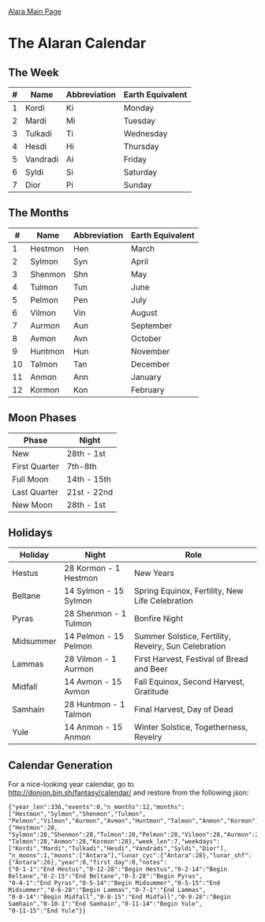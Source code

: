 [Alara Main Page](../alara)
# The Alaran Calendar

## The Week

|#| Name | Abbreviation | Earth Equivalent|
|-|-----|-----|-----|
|1| Kordi | Ki | Monday |
|2| Mardi | Mi | Tuesday |
|3| Tulkadi | Ti | Wednesday |
|4| Hesdi | Hi | Thursday |
|5| Vandradi | Ai | Friday |
|6| Syldi | Si | Saturday |
|7| Dior | Pi | Sunday |

## The Months

|#| Name | Abbreviation | Earth Equivalent |
|---|----|----|---|
|1| Hestmon | Hen | March |
|2| Sylmon | Syn | April |
|3| Shenmon | Shn | May |
|4| Tulmon | Tun | June |
|5| Pelmon | Pen | July |
|6| Vilmon | Vin | August |
|7| Aurmon | Aun | September |
|8| Avmon | Avn | October |
|9| Huntmon | Hun | November |
|10| Talmon | Tan | December |
|11| Anmon | Ann | January |
|12| Kormon | Kon | February |

## Moon Phases

| Phase | Night |
|-------|-------|
| New   | 28th - 1st |
| First Quarter | 7th-8th |
| Full Moon | 14th - 15th |
| Last Quarter | 21st - 22nd |
| New Moon | 28th - 1st |

## Holidays

| Holiday | Night | Role |
| --- | --- | --- |
| Hestus | 28 Kormon - 1 Hestmon | New Years |
| Beltane | 14 Sylmon - 15 Sylmon | Spring Equinox, Fertility, New Life Celebration |
| Pyras | 28 Shenmon - 1 Tulmon | Bonfire Night |
| Midsummer | 14 Pelmon - 15 Pelmon | Summer Solstice, Fertility, Revelry, Sun Celebration |
| Lammas | 28 Vilmon - 1 Aurmon | First Harvest, Festival of Bread and Beer |
| Midfall | 14 Avmon - 15 Avmon | Fall Equinox, Second Harvest, Gratitude |
| Samhain | 28 Huntmon - 1 Talmon | Final Harvest, Day of Dead |
| Yule | 14 Anmon - 15 Anmon | Winter Solstice, Togetherness, Revelry | 

## Calendar Generation

For a nice-looking year calendar, go to http://donjon.bin.sh/fantasy/calendar/ and restore from the following json:

    {"year_len":336,"events":0,"n_months":12,"months":["Hestmon","Sylmon","Shenmon","Tulmon",
    "Pelmon","Vilmon","Aurmon","Avmon","Huntmon","Talmon","Anmon","Kormon"],"month_len":{"Hestmon":28,
    "Sylmon":28,"Shenmon":28,"Tulmon":28,"Pelmon":28,"Vilmon":28,"Aurmon":28,"Avmon":28,"Huntmon":28,
    "Talmon":28,"Anmon":28,"Kormon":28},"week_len":7,"weekdays":["Kordi","Mardi","Tulkadi","Hesdi","Vandradi","Syldi","Dior"],
    "n_moons":1,"moons":["Antara"],"lunar_cyc":{"Antara":28},"lunar_shf":{"Antara":26},"year":0,"first_day":0,"notes":
    {"0-1-1":"End Hestus","0-12-28":"Begin Hestus","0-2-14":"Begin Beltane","0-2-15":"End Beltane","0-3-28":"Begin Pyras",
    "0-4-1":"End Pyras","0-5-14":"Begin Midsummer","0-5-15":"End Midsummer","0-6-28":"Begin Lammas","0-7-1":"End Lammas",
    "0-8-14":"Begin Midfall","0-8-15":"End Midfall","0-9-28":"Begin Samhain","0-10-1":"End Samhain","0-11-14":"Begin Yule",
    "0-11-15":"End Yule"}}

